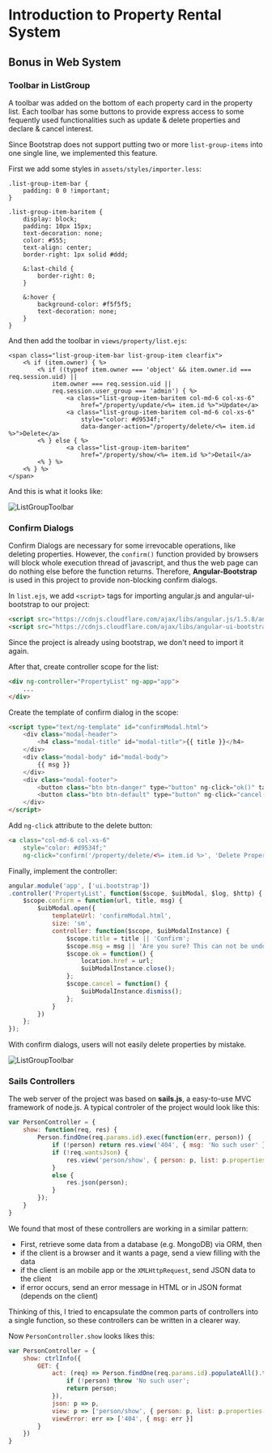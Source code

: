 # Introduction to Property Rental System

## Bonus in Web System

### Toolbar in ListGroup

A toolbar was added on the bottom of each property card in the property list. Each toolbar has some buttons to provide express access to some fequently used functionalities such as update & delete properties and declare & cancel interest.

Since Bootstrap does not support putting two or more `list-group-items` into one single line, we implemented this feature.

First we add some styles in `assets/styles/importer.less`:
```less
.list-group-item-bar {
    padding: 0 0 !important;
}

.list-group-item-baritem {
    display: block;
    padding: 10px 15px;
    text-decoration: none;
    color: #555;
    text-align: center;
    border-right: 1px solid #ddd;

    &:last-child {
        border-right: 0;
    }

    &:hover {
        background-color: #f5f5f5;
        text-decoration: none;
    }
}
```

And then add the toolbar in `views/property/list.ejs`:
```ejs
<span class="list-group-item-bar list-group-item clearfix">
	<% if (item.owner) { %>
		<% if ((typeof item.owner === 'object' && item.owner.id === req.session.uid) ||
			item.owner === req.session.uid || 
			req.session.user_group === 'admin') { %>
				<a class="list-group-item-baritem col-md-6 col-xs-6"
					href="/property/update/<%= item.id %>">Update</a>
				<a class="list-group-item-baritem col-md-6 col-xs-6" 
					style="color: #d9534f;"
					data-danger-action="/property/delete/<%= item.id %>">Delete</a>
		<% } else { %>
				<a class="list-group-item-baritem" 
					href="/property/show/<%= item.id %>">Detail</a>
		<% } %>
	<% } %>
</span>
```

And this is what it looks like:

![ListGroupToolbar](https://ob22ak52h.qnssl.com/ListGroupToolbar2.png?v2)


### Confirm Dialogs

Confirm Dialogs are necessary for some irrevocable operations, like deleting properties. However, the `confirm()` function provided by browsers will block whole execution thread of javascript, and thus the web page can do nothing else before the function returns. Therefore, **Angular-Bootstrap** is used in this project to provide non-blocking confirm dialogs.

In `list.ejs`, we add `<script>` tags for importing angular.js and angular-ui-bootstrap to our project:

```html
<script src="https://cdnjs.cloudflare.com/ajax/libs/angular.js/1.5.8/angular.js"></script>
<script src="https://cdnjs.cloudflare.com/ajax/libs/angular-ui-bootstrap/2.3.0/ui-bootstrap-tpls.min.js"></script>
```

Since the project is already using bootstrap, we don't need to import it again.

After that, create controller scope for the list:
```html
<div ng-controller="PropertyList" ng-app="app">
    ...
</div>
```

Create the template of confirm dialog in the scope:
```html
<script type="text/ng-template" id="confirmModal.html">
    <div class="modal-header">
        <h4 class="modal-title" id="modal-title">{{ title }}</h4>
    </div>
    <div class="modal-body" id="modal-body">
        {{ msg }}
    </div>
    <div class="modal-footer">
        <button class="btn btn-danger" type="button" ng-click="ok()" tabindex="-1">Delete</button>
        <button class="btn btn-default" type="button" ng-click="cancel()">Cancel</button>
    </div>
</script>
```

Add `ng-click` attribute to the delete button:
```html
<a class="col-md-6 col-xs-6" 
    style="color: #d9534f;" 
    ng-click="confirm('/property/delete/<%= item.id %>', 'Delete Property')">Delete</a>
```

Finally, implement the controller:

```js
angular.module('app', ['ui.bootstrap'])
.controller('PropertyList', function($scope, $uibModal, $log, $http) {
	$scope.confirm = function(url, title, msg) {
		$uibModal.open({
			templateUrl: 'confirmModal.html',
			size: 'sm',
			controller: function($scope, $uibModalInstance) {
				$scope.title = title || 'Confirm';
				$scope.msg = msg || 'Are you sure? This can not be undone!'
				$scope.ok = function() {
					location.href = url;
					$uibModalInstance.close();
				};
				$scope.cancel = function() {
					$uibModalInstance.dismiss();
				};
			}
		})
	};
});
```

With confirm dialogs, users will not easily delete properties by mistake.

![ListGroupToolbar](https://ob22ak52h.qnssl.com/confirmModal.png)


### Sails Controllers

The web server of the project was based on **sails.js**, a easy-to-use MVC framework of node.js. A typical controler of the project would look like this:

```javascript
var PersonController = {
	show: function(req, res) {
		Person.findOne(req.params.id).exec(function(err, person)) {
			if (!person) return res.view('404', { msg: 'No such user' });
			if (!req.wantsJson) {
				res.view('person/show', { person: p, list: p.properties || [] });
			}
			else {
				res.json(person);
			}
		});
	}
} 
```

We found that most of these controllers are working in a similar pattern:

- First, retrieve some data from a database (e.g. MongoDB) via ORM, then
- if the client is a browser and it wants a page, send a view filling with the data
- if the client is an mobile app or the `XMLHttpRequest`, send JSON data to the client
- if error occurs, send an error message in HTML or in JSON format (depends on the client)

Thinking of this, I tried to encapsulate the common parts of controllers into a single function, so these controllers can be written in a clearer way.

Now `PersonController.show` looks likes this:

```javascript
var PersonController = {
	show: ctrlInfo({
		GET: {
			act: (req) => Person.findOne(req.params.id).populateAll().then(person => {
				if (!person) throw 'No such user';
				return person;
			}),
			json: p => p,
			view: p => ['person/show', { person: p, list: p.properties || [] }],
			viewError: err => ['404', { msg: err }]
		}
	})
}
```
